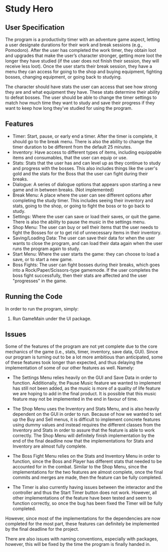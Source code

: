 # Study Hero
## User Specification
The program is a productivity timer with an adventure game aspect, letting a user designate durations for their work and break sessions (e.g., Pomodoro). After the user has completed the work timer, they obtain loot and upgrades that make the user’s character stronger, getting more loot the longer they have studied (if the user does not finish their session, they will receive less loot). Once the user starts their break session, they have a menu they can access for going to the shop and buying equipment, fighting bosses, changing equipment, or going back to studying.

The character should have stats the user can access that see how strong they are and what equipment they have. These stats determine their ability to defeat bosses. The user should be able to change the timer settings to match how much time they want to study and save their progress if they want to keep how long they’ve studied for using the program.

## Features
- Timer: Start, pause, or early end a timer. After the timer is complete, it should go to the break menu. There is also the ability to change the timer duration to be different from the default 25 minutes.
- Inventory: Have access to different types of items, including equippable items and consumables, that the user can equip or use.
- Stats: Stats that the user has and can level up as they continue to study and progress with the bosses. This also includes things like the user's gold and the stats for the Boss that the user can fight during their breaks.
- Dialogue: A series of dialogue options that appears upon starting a new game and in between breaks. (Not implemented)
- Break Menu: A place where the user can see different options after completing the study timer. This includes seeing their inventory and stats, going to the shop, or going to fight the boss or to go back to study.
- Settings: Where the user can save or load their saves, or quit the game. There is also the ability to pause the music in the settings menu.
- Shop Menu: The user can buy or sell their items that the user needs to fight the Bosses for or to get rid of unnecessary items in their inventory.
- Saving/Loading Data: The user can save their data for when the user wants to close the program, and can load their data again when the user runs the program again to study.
- Start Menu: Where the user starts the game: they can choose to load a save, or to start a new game.
- Boss Fights: The user can fight bosses during their breaks, which goes into a Rock/Paper/Scissors-type gamemode. If the user completes the boss fight successfully, then their stats are affected and the user "progresses" in the game.

## Running the Code
In order to run the program, simply:
1. Run GameMain under the UI package. 


## Issues
Some of the features of the program are not yet complete due to the core mechanics of the game (i.e., stats, timer, inventory, save data, GUI). Since our program is turning out to be a lot more ambitious than anticipated, some of these features took longer than expected, and thus delaying the implementation of some of our other features as well. Namely:

- The Settings Menu relies heavily on the GUI and Save Data in order to function. Additionally, the Pause Music feature we wanted to implement has still not been added, as the music is more of a quality of life feature we are hoping to add in the final product. It is possible that this music feature may not be implemented in the end in favour of time.

- The Shop Menu uses the Inventory and Stats Menu, and is also heavily dependent on the GUI in order to run. Because of how we wanted to set up the Buy and Sell menus, it is difficult to implement concrete features using dummy values and instead requires the different classes from the Inventory and Stats in order to assure that the feature is able to work correctly. The Shop Menu will definitely finish implementation by the end of the final deadline now that the implementations for Stats and Inventory are almost fully complete.

- The Boss Fight Menu relies on the Stats and Inventory Menu in order to function, since the Boss and Player has different stats that needed to be accounted for in the combat. Similar to the Shop Menu, since the implementations for the two features are almost complete, once the final commits and merges are made, then the feature can be fully completed.

- The Timer is also currently having issues between the interactor and the controller and thus the Start Timer button does not work. However, all other implementations of the feature have been tested and seem to function correctly, so once the bug has been fixed the Timer will be fully completed.

However, since most of the implementations for the dependencies are now completed for the most part, these features can definitely be implemented by the final deadline for the project.

There are also issues with naming conventions, especially with packages, however, this will be fixed by the time the program is finally handed in.

